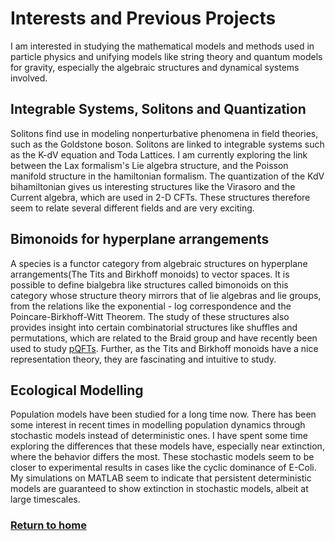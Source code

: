 # Interests and Previous Projects 

I am interested in studying the mathematical models and methods used in particle physics and unifying models like string theory and quantum models for gravity, especially the algebraic structures and dynamical systems involved.

## Integrable Systems, Solitons and Quantization
Solitons find use in modeling nonperturbative phenomena in field theories, such as the Goldstone boson. Solitons are linked to integrable systems such as the K-dV equation and Toda Lattices. I am currently exploring the link between the Lax formalism's Lie algebra structure, and the Poisson manifold structure in the hamiltonian formalism. The quantization of the KdV bihamiltonian gives us interesting structures like the Virasoro and the Current algebra, which are used in 2-D CFTs. These structures therefore seem to relate several different fields and are very exciting.

## Bimonoids for hyperplane arrangements
A species is a  functor category from algebraic structures on hyperplane arrangements(The Tits and Birkhoff monoids) to vector spaces. It is possible to define bialgebra like structures called bimonoids on this category whose structure theory mirrors that of lie algebras and lie groups, from the relations like the exponential - log correspondence and the Poincare-Birkhoff-Witt Theorem. The study of these structures also provides insight into certain combinatorial structures like shuffles and permutations, which are related to the Braid group and have recently been used to study [pQFTs](https://arxiv.org/pdf/2009.09969.pdf). Further, as the Tits and Birkhoff monoids have a nice representation theory, they are fascinating and intuitive to study.

## Ecological Modelling
Population models have been studied for a long time now. There has been some interest in recent times in modelling population dynamics through stochastic models instead of deterministic ones. I have spent some time exploring the differences that these models have, especially near extinction, where the behavior differs the most. These stochastic models seem to be closer to experimental results in cases like the cyclic dominance of E-Coli. My simulations on MATLAB seem to indicate that persistent deterministic models are guaranteed to show extinction in stochastic models, albeit at large timescales.

 
### [Return to home](index.md)

